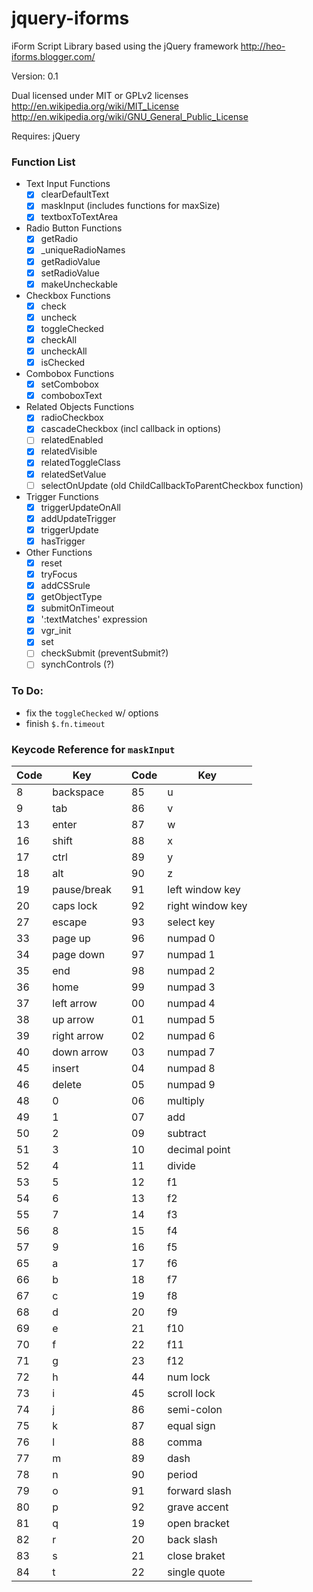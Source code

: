 # jquery-iforms

iForm Script Library based using the jQuery framework
http://heo-iforms.blogger.com/

<!-- This file contains scripts that deal with the *FUNCTIONALITY* of an iForm
If you are looking for scripts that deal with *STYLING*, please also include `jquery.iforms.style.js`
If you are looking for scripts that deal with *UI ELEMENTS*, please also include `jquery.iforms-ui.js`

There are also additional scripts for `QTIP` and Date Functions
 -->
Version: 0.1

Dual licensed under MIT or GPLv2 licenses
  http://en.wikipedia.org/wiki/MIT_License
  http://en.wikipedia.org/wiki/GNU_General_Public_License

Requires: jQuery

### Function List
* Text Input Functions
    * [x] clearDefaultText
    * [x] maskInput (includes functions for maxSize)
    * [x] textboxToTextArea
* Radio Button Functions
    * [x] getRadio
    * [x] _uniqueRadioNames
    * [x] getRadioValue
    * [x] setRadioValue
    * [x] makeUncheckable
* Checkbox Functions
    * [x] check
    * [x] uncheck
    * [x] toggleChecked
    * [x] checkAll
    * [x] uncheckAll
    * [x] isChecked
* Combobox Functions
    * [x] setCombobox
    * [x] comboboxText
* Related Objects Functions
    * [x] radioCheckbox
    * [x] cascadeCheckbox (incl callback in options)
    * [ ] relatedEnabled
    * [x] relatedVisible
    * [x] relatedToggleClass
    * [x] relatedSetValue
    * [ ] selectOnUpdate (old ChildCallbackToParentCheckbox function)
* Trigger Functions
    * [x] triggerUpdateOnAll
    * [x] addUpdateTrigger
    * [x] triggerUpdate
    * [x] hasTrigger
* Other Functions
    * [x] reset
    * [x] tryFocus
    * [x] addCSSrule
    * [x] getObjectType
    * [x] submitOnTimeout
    * [x] ':textMatches' expression
    * [x] vgr_init
    * [x] set
    * [ ] checkSubmit (preventSubmit?)
    * [ ] synchControls (?)

### To Do:
* fix the `toggleChecked` w/ options
* finish `$.fn.timeout`

### Keycode Reference for `maskInput`
| Code | Key           | | Code | Key |
| ------ | --------------- | - | ------ | ----- |
|  8 | backspace       | | 85 | u |
|  9 | tab             | | 86 | v |
| 13 | enter           | | 87 | w |
| 16 | shift           | | 88 | x |
| 17 | ctrl            | | 89 | y |
| 18 | alt             | | 90 | z |
| 19 | pause/break     | | 91 | left window key |
| 20 | caps lock       | | 92 | right window key |
| 27 | escape          | | 93 | select key |
| 33 | page up         | | 96 | numpad 0 |
| 34 | page down       | | 97 | numpad 1 |
| 35 | end             | | 98 | numpad 2 |
| 36 | home            | | 99 | numpad 3 |
| 37 | left arrow      | | 00 | numpad 4 |
| 38 | up arrow        | | 01 | numpad 5 |
| 39 | right arrow     | | 02 | numpad 6 |
| 40 | down arrow      | | 03 | numpad 7 |
| 45 | insert          | | 04 | numpad 8 |
| 46 | delete          | | 05 | numpad 9 |
| 48 | 0               | | 06 | multiply |
| 49 | 1               | | 07 | add |
| 50 | 2               | | 09 | subtract |
| 51 | 3               | | 10 | decimal point |
| 52 | 4               | | 11 | divide |
| 53 | 5               | | 12 | f1 |
| 54 | 6               | | 13 | f2 |
| 55 | 7               | | 14 | f3 |
| 56 | 8               | | 15 | f4 |
| 57 | 9               | | 16 | f5 |
| 65 | a               | | 17 | f6 |
| 66 | b               | | 18 | f7 |
| 67 | c               | | 19 | f8 |
| 68 | d               | | 20 | f9 |
| 69 | e               | | 21 | f10 |
| 70 | f               | | 22 | f11 |
| 71 | g               | | 23 | f12 |
| 72 | h               | | 44 | num lock |
| 73 | i               | | 45 | scroll lock |
| 74 | j               | | 86 | semi-colon |
| 75 | k               | | 87 | equal sign |
| 76 | l               | | 88 | comma |
| 77 | m               | | 89 | dash |
| 78 | n               | | 90 | period |
| 79 | o               | | 91 | forward slash |
| 80 | p               | | 92 | grave accent |
| 81 | q               | | 19 | open bracket |
| 82 | r               | | 20 | back slash |
| 83 | s               | | 21 | close braket |
| 84 | t               | | 22 | single quote |
